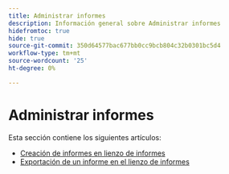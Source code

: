 ```yaml
---
title: Administrar informes
description: Información general sobre Administrar informes
hidefromtoc: true
hide: true
source-git-commit: 350d64577bac677bb0cc9bcb804c32b0301bc5d4
workflow-type: tm+mt
source-wordcount: '25'
ht-degree: 0%

---
```



# Administrar informes

Esta sección contiene los siguientes artículos:

* [Creación de informes en lienzo de informes](../../../reports-and-dashboards/reporting-canvas/manage-reports/build-report.md)
* [Exportación de un informe en el lienzo de informes](../../../reports-and-dashboards/reporting-canvas/manage-reports/export-report.md)
